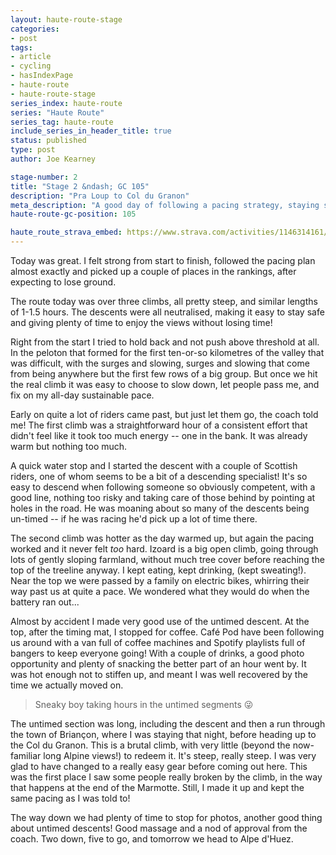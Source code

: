 ```yaml
---
layout: haute-route-stage
categories:
- post
tags:
- article
- cycling
- hasIndexPage
- haute-route
- haute-route-stage
series_index: haute-route
series: "Haute Route"
series_tag: haute-route
include_series_in_header_title: true
status: published
type: post
author: Joe Kearney

stage-number: 2
title: "Stage 2 &ndash; GC 105"
description: "Pra Loup to Col du Granon"
meta_description: "A good day of following a pacing strategy, staying slower than felt necessary and ending up being faster than the competition"
haute-route-gc-position: 105

haute_route_strava_embed: https://www.strava.com/activities/1146314161/embed/597587d14a6b01b8fb75e24370b0856dc55c1983
---
```


Today was great. I felt strong from start to finish, followed the pacing plan almost exactly and picked up a couple of places in the rankings, after expecting to lose ground.

The route today was over three climbs, all pretty steep, and similar lengths of 1-1.5 hours. The descents were all neutralised, making it easy to stay safe and giving plenty of time to enjoy the views without losing time!

Right from the start I tried to hold back and not push above threshold at all. In the peloton that formed for the first ten-or-so kilometres of the valley that was difficult, with the surges and slowing, surges and slowing that come from being anywhere but the first few rows of a big group. But once we hit the real climb it was easy to choose to slow down, let people pass me, and fix on my all-day sustainable pace.

Early on quite a lot of riders came past, but just let them go, the coach told me! The first climb was a straightforward hour of a consistent effort that didn't feel like it took too much energy -- one in the bank. It was already warm but nothing too much.

A quick water stop and I started the descent with a couple of Scottish riders, one of whom seems to be a bit of a descending specialist! It's so easy to descend when following someone so obviously competent, with a good line, nothing too risky and taking care of those behind by pointing at holes in the road. He was moaning about so many of the descents being un-timed -- if he was racing he'd pick up a lot of time there.

The second climb was hotter as the day warmed up, but again the pacing worked and it never felt _too_ hard. Izoard is a big open climb, going through lots of gently sloping farmland, without much tree cover before reaching the top of the treeline anyway. I kept eating, kept drinking, (kept sweating!). Near the top we were passed by a family on electric bikes, whirring their way past us at quite a pace. We wondered what they would do when the battery ran out...

Almost by accident I made very good use of the untimed descent. At the top, after the timing mat, I stopped for coffee. Café Pod have been following us around with a van full of coffee machines and Spotify playlists full of bangers to keep everyone going! With a couple of drinks, a good photo opportunity and plenty of snacking the better part of an hour went by. It was hot enough not to stiffen up, and meant I was well recovered by the time we actually moved on.

> Sneaky boy taking hours in the untimed segments 😜

The untimed section was long, including the descent and then a run through the town of Briançon, where I was staying that night, before heading up to the Col du Granon. This is a brutal climb, with very little (beyond the now-familiar long Alpine views!) to redeem it. It's steep, really steep. I was very glad to have changed to a really easy gear before coming out here. This was the first place I saw some people really broken by the climb, in the way that happens at the end of the Marmotte. Still, I made it up and kept the same pacing as I was told to!

The way down we had plenty of time to stop for photos, another good thing about untimed descents! Good massage and a nod of approval from the coach. Two down, five to go, and tomorrow we head to Alpe d'Huez.
